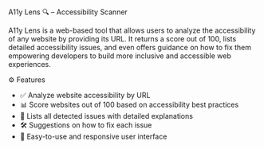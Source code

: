 A11y Lens 🔍 – Accessibility Scanner

A11y Lens is a web-based tool that allows users to analyze the accessibility of any website by providing its URL.
It returns a score out of 100, lists detailed accessibility issues, and even offers guidance on how to fix them
empowering developers to build more inclusive and accessible web experiences.

⚙️ Features

- ✅ Analyze website accessibility by URL
- 📊 Score websites out of 100 based on accessibility best practices
- 🚫 Lists all detected issues with detailed explanations
- 🛠️ Suggestions on how to fix each issue
- 🎯 Easy-to-use and responsive user interface

